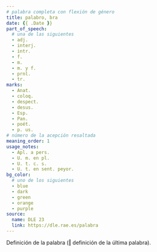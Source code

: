 ```yaml
---
# palabra completa con flexión de género
title: palabro, bra
date: {{ .Date }}
part_of_speech:
  # una de las siguientes
  - adj.
  - interj.
  - intr.
  - f.
  - m.
  - m. y f.
  - prnl.
  - tr.
marks:
  - Anat.
  - coloq.
  - despect.
  - desus.
  - Esp.
  - Pan.
  - poét.
  - p. us.
# número de la acepción resaltada
meaning_order: 1
usage_notes:
  - Apl. a pers.
  - U. m. en pl.
  - U. t. c. s.
  - U. t. en sent. peyor.
bg_color:
  # uno de los siguientes
  - blue
  - dark
  - green
  - orange
  - purple
source:
  name: DLE 23
  link: https://dle.rae.es/palabra
---
```


Definición de la palabra (‖ definición de la última palabra).